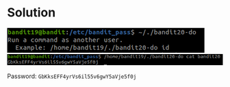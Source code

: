 # Solution

![image1](./screenshots/bandit19-20_1)
![image2](./screenshots/bandit19-20_2)

Password: `GbKksEFF4yrVs6il55v6gwY5aVje5f0j`
